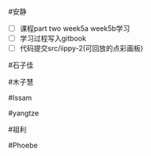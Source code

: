 
#安静
- [ ] 课程part two week5a week5b学习
- [ ] 学习过程写入gitbook
- [ ] 代码提交src/iippy-2(可回放的点彩画板)

#石子佳

#木子慧

#Issam

#yangtze

#祖利

#Phoebe


